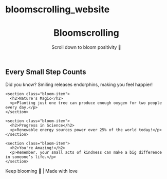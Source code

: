 # bloomscrolling_website
<!DOCTYPE html>
<html lang="en">
<head>
  <meta charset="UTF-8">
  <meta name="viewport" content="width=device-width, initial-scale=1.0">
  <title>Bloomscrolling</title>
  <link rel="stylesheet" href="styles.css">
</head>
<body>
  <header>
    <h1>Bloomscrolling</h1>
    <p>Scroll down to bloom positivity 🌸</p>
  </header>

  <div id="bloom-container">
    <section class="bloom-item">
      <h2>Every Small Step Counts</h2>
      <p>Did you know? Smiling releases endorphins, making you feel happier!</p>
    </section>

    <section class="bloom-item">
      <h2>Nature's Magic</h2>
      <p>Planting just one tree can produce enough oxygen for two people every day.</p>
    </section>

    <section class="bloom-item">
      <h2>Progress in Science</h2>
      <p>Renewable energy sources power over 25% of the world today!</p>
    </section>

    <section class="bloom-item">
      <h2>You're Amazing!</h2>
      <p>Remember, your small acts of kindness can make a big difference in someone’s life.</p>
    </section>
  </div>

  <footer>
    <p>Keep blooming 🌸 | Made with love</p>
  </footer>

  <script src="script.js"></script>
</body>
</html>
